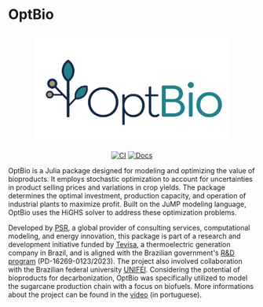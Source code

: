 # OptBio

<div align="center">

<a href="/docs/src/assets/">
    <img src="/docs/src/assets/logo-with-name.png" width=400px alt="OptBio" />
</a>

[![CI](https://github.com/psrenergy/OptBio/actions/workflows/test.yml/badge.svg)](https://github.com/psrenergy/OptBio/actions/workflows/test.yml)
[![Docs](https://img.shields.io/badge/docs-dev-blue.svg)](https://psrenergy.github.io/OptBio/dev)

</div>

OptBio is a Julia package designed for modeling and optimizing the value of bioproducts. It employs stochastic optimization to account for uncertainties in product selling prices and variations in crop yields. The package determines the optimal investment, production capacity, and operation of industrial plants to maximize profit. Built on the JuMP modeling language, OptBio uses the HiGHS solver to address these optimization problems.

Developed by [PSR](https://www.psr-inc.com/en/), a global provider of consulting services, computational modeling, and energy innovation, this package is part of a research and development initiative funded by [Tevisa](https://tevisa.com.br/), a thermoelectric generation company in Brazil, and is aligned with the Brazilian government's [R&D program](https://www.gov.br/aneel/pt-br/assuntos/programa-de-pesquisa-desenvolvimento-e-inovacao) (PD-16269-0123/2023). The project also involved collaboration with the Brazilian federal university [UNIFEI](https://unifei.edu.br/). Considering the potential of bioproducts for decarbonization, OptBio was specifically utilized to model the sugarcane production chain with a focus on biofuels. More informations about the project can be found in the [video](https://www.youtube.com/watch?v=Obb-jGBMuLg) (in portuguese).
